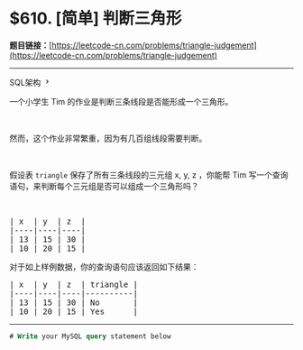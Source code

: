 # $610. [简单] 判断三角形

**题目链接：**[https://leetcode-cn.com/problems/triangle-judgement](https://leetcode-cn.com/problems/triangle-judgement)

---

<div class="content__1Y2H">
 <div class="sql-schema-wrapper__1jqS">
  <a class="sql-schema-link__1VAC">SQL架构
   <svg viewbox="0 0 24 24" width="1em" height="1em" class="css-1lc17o4-icon">
    <path fill-rule="evenodd" d="M10 6L8.59 7.41 13.17 12l-4.58 4.59L10 18l6-6z"></path>
   </svg></a>
 </div>
 <div class="notranslate">
  <p>一个小学生 Tim 的作业是判断三条线段是否能形成一个三角形。</p> 
  <p>&nbsp;</p> 
  <p>然而，这个作业非常繁重，因为有几百组线段需要判断。</p> 
  <p>&nbsp;</p> 
  <p>假设表 <code>triangle</code>&nbsp;保存了所有三条线段的三元组 x, y, z ，你能帮 Tim 写一个查询语句，来判断每个三元组是否可以组成一个三角形吗？</p> 
  <p>&nbsp;</p> 
  <pre class="language-text">| x  | y  | z  |
|----|----|----|
| 13 | 15 | 30 |
| 10 | 20 | 15 |
</pre> 
  <p>对于如上样例数据，你的查询语句应该返回如下结果：</p> 
  <pre class="language-text">| x  | y  | z  | triangle |
|----|----|----|----------|
| 13 | 15 | 30 | No       |
| 10 | 20 | 15 | Yes      |
</pre> 
 </div>
</div>

---

```sql
# Write your MySQL query statement below
```